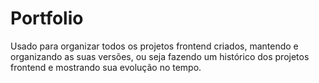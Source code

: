 # Portfolio
Usado para organizar todos os projetos frontend criados, mantendo e organizando as suas versões, ou seja fazendo um histórico dos projetos frontend e mostrando sua evolução no tempo.
